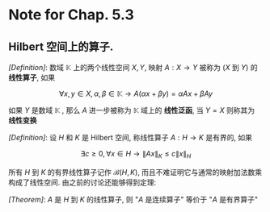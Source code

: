 # Note for Chap. 5.3

## Hilbert 空间上的算子.

_[Definition]_: 数域 $\mathbb{K}$ 上的两个线性空间 $X,Y$, 映射 $A: X \rightarrow Y$ 被称为 ($X$ 到 $Y$) 的 **线性算子**, 如果

$$
\forall x,y\in X, \alpha,\beta\in \mathbb{K}\rightarrow A(\alpha x+\beta y) = \alpha A x + \beta Ay
$$

如果 $Y$ 是数域 $\mathbb{K}$ , 那么 $A$ 进一步被称为 $\mathbb{K}$ 域上的 **线性泛函**, 当 $Y= X$ 则称其为 **线性变换**

_[Definition]_: 设 $H$ 和 $K$ 是 Hilbert 空间, 称线性算子 $A:H\rightarrow K$ 是有界的, 如果

$$
\exists c \geq 0, \forall x \in H \rightarrow  \|Ax\|_K \leq c\|x\|_H
$$

所有 $H$ 到 $K$ 的有界线性算子记作 $\mathcal{B}(H,K)$, 而且不难证明它与通常的映射加法数乘构成了线性空间. 由之前的讨论还能够得到定理:

_[Theorem]_: $A$ 是 $H$ 到 $K$ 的线性算子, 则 "$A$ 是连续算子" 等价于 "$A$ 是有界算子"


